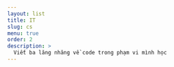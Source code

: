 ```yaml
---
layout: list
title: IT
slug: cs
menu: true
order: 2
description: >
  Viết ba lăng nhăng về code trong phạm vi mình học
---
```

